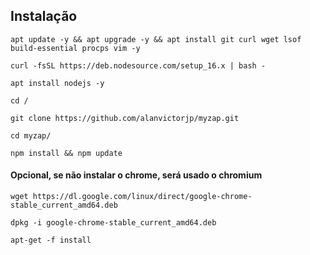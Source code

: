 ## Instalação
`apt update -y && apt upgrade -y && apt install git curl wget lsof build-essential procps vim -y`

`curl -fsSL https://deb.nodesource.com/setup_16.x | bash -`

`apt install nodejs -y`

`cd /`

`git clone https://github.com/alanvictorjp/myzap.git`

`cd myzap/`

`npm install && npm update`


#### Opcional, se não instalar o chrome, será usado o chromium
`wget https://dl.google.com/linux/direct/google-chrome-stable_current_amd64.deb`

`dpkg -i google-chrome-stable_current_amd64.deb`

`apt-get -f install`
